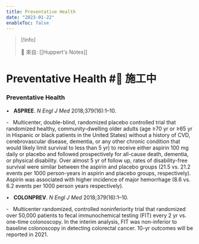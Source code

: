 ```yaml
---
title: Preventative Health
date: "2023-01-22"
enableToc: false
---
```


> [!info]
>
> 🌱 來自: [[Huppert's Notes]]

# Preventative Health #🚧 施工中

### Preventative Health

•   **ASPREE**. *N Engl J Med* 2018;379(16):1–10.

-   Multicenter, double-blind, randomized placebo controlled trial that randomized healthy, community-dwelling older adults (age ≥70 yr or ≥65 yr in Hispanic or black patients in the United States) without a history of CVD, cerebrovascular disease, dementia, or any other chronic condition that would likely limit survival to less than 5 yr) to receive either aspirin 100 mg daily or placebo and followed prospectively for all-cause death, dementia, or physical disability. Over almost 5 yr of follow up, rates of disability-free survival were similar between the aspirin and placebo groups (21.5 vs. 21.2 events per 1000 person-years in aspirin and placebo groups, respectively). Aspirin was associated with higher incidence of major hemorrhage (8.6 vs. 6.2 events per 1000 person years respectively).

•   **COLONPREV**. *N Engl J Med* 2018;379(16):1–10.

-   Multicenter randomized, controlled noninferiority trial that randomized over 50,000 patients to fecal immunochemical testing (FIT) every 2 yr vs. one-time colonoscopy. In the interim analysis, FIT was non-inferior to baseline colonoscopy in detecting colorectal cancer. 10-yr outcomes will be reported in 2021.

